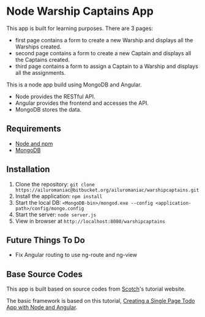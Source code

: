 # Node Warship Captains App

This app is built for learning purposes. There are 3 pages:

- first page contains a form to create a new Warship and displays all the Warships created.
- second page contains a form to create a new Captain and displays all the Captains created.
- third page contains a form to assign a Captain to a Warship and displays all the assignments.

This is a node app build using MongoDB and Angular.

- Node provides the RESTful API. 
- Angular provides the frontend and accesses the API. 
- MongoDB stores the data.

## Requirements

- [Node and npm](http://nodejs.org)
- [MongoDB](https://www.mongodb.org/)

## Installation

1. Clone the repository: `git clone https://ailuromaniac@bitbucket.org/ailuromaniac/warshipcaptains.git`
2. Install the application: `npm install`
3. Start the local DB: `<MongoDB-bin>/mongod.exe --config <application-path>/config/mongo.config`
4. Start the server: `node server.js`
5. View in browser at `http://localhost:8080/warshipcaptains`

## Future Things To Do

- Fix Angular routing to use ng-route and ng-view

## Base Source Codes

This app is built based on source codes from [Scotch](http://scotch.io)'s tutorial website. 

The basic framework is based on this tutorial, [Creating a Single Page Todo App with Node and Angular](https://scotch.io/tutorials/creating-a-single-page-todo-app-with-node-and-angular).
